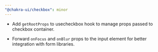```yaml
---
"@chakra-ui/checkbox": minor
---
```


- Add `getRootProps` to usecheckbox hook to manage props passed to checkbox
  container.

- Forward `onFocus` and `onBlur` props to the input element for better
  integration with form libraries.

